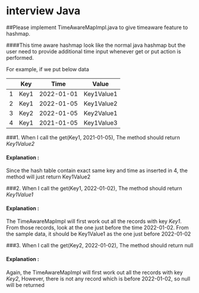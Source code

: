 # interview Java 
##Please implement TimeAwareMapImpl.java to give timeaware feature to hashmap.

####This time aware hashmap look like the normal java hashmap but the user need to provide additional time input whenever get or put action is performed.

For example, if we put below data

|  | Key | Time       | Value      |
|-----|------|------------|------------|
| 1   | Key1 | 2022-01-01 | Key1Value1 |
| 2   | Key1 | 2022-01-05 | Key1Value2 |
| 3   | Key2 | 2022-01-05 | Key2Value1 |
| 4   | Key1 | 2021-01-05 | Key1Value3 |

###1. When I call the get(Key1, 2021-01-05), The method should return *Key1Value2*
#### Explanation :
Since the hash table contain exact same key and time as inserted in 4, the method will just return Key1Value2  

###2. When I call the get(Key1, 2022-01-02), The method should return *Key1Value1*
#### Explanation :
The TimeAwareMapImpl will first work out all the records with key *Key1*. From those records, look at the one just before the time 2022-01-02. From the sample data, it should be Key1Value1 as the one just before 2022-01-02

###3. When I call the get(Key2, 2022-01-02), The method should return null
#### Explanation :
Again, the TimeAwareMapImpl will first work out all the records with key *Key2*, However, there is not any record which is before 2022-01-02, so null will be returned 


